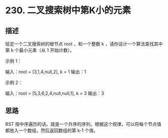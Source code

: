 # 230. 二叉搜索树中第K小的元素

## 描述

给定一个二叉搜索树的根节点 root ，和一个整数 k ，请你设计一个算法查找其中第 k 个最小元素（从 1 开始计数）。

示例 1：

输入：root = [3,1,4,null,2], k = 1
输出：1

示例 2：

输入：root = [5,3,6,2,4,null,null,1], k = 3
输出：3

## 思路

BST 按中序遍历的话，就是一个升序的序列。根据这个规律，可以将每个节点值都放入一个数组，然后返回数组的第 k-1 个值。
